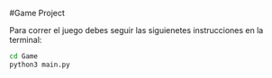 #Game Project

Para correr el juego debes seguir las siguienetes instrucciones en la terminal:

```sh
cd Game
python3 main.py
```